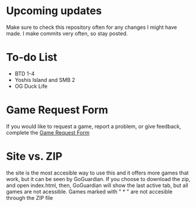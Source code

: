 # Upcoming updates
Make sure to check this repository often for any changes I might have made. I make commits very often, so stay posted.

# To-do List
- BTD 1-4
- Yoshis Island and SMB 2
- OG Duck Life
  
# Game Request Form
If you would like to request a game, report a problem, or give feedback, complete the [Game Request Form](https://forms.gle/uicJnrD2XpBhEM9Y8) 

# Site vs. ZIP
the site is the most accesible way to use this and it offers more games that work, but it can be seen by GoGuardian. If you choose to download the zip, and open index.html, then, GoGuardian will show the last active tab, but all games are not acessible. Games marked with " * " are not accesible through the ZIP file
